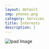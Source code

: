 ```yaml
---
layout: default
img: phones.png
category: Services
title: Interests
description: |
---
```

![Ipad Image](phones.png)

